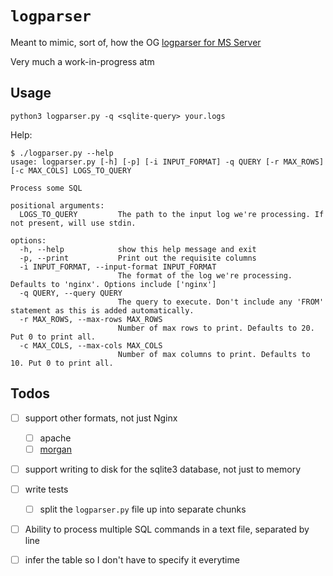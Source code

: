 # `logparser`

Meant to mimic, sort of, how the OG [logparser for MS
Server](https://en.wikipedia.org/wiki/Logparser)

Very much a work-in-progress atm


## Usage

`python3 logparser.py -q <sqlite-query> your.logs`

Help:
```
$ ./logparser.py --help
usage: logparser.py [-h] [-p] [-i INPUT_FORMAT] -q QUERY [-r MAX_ROWS] [-c MAX_COLS] LOGS_TO_QUERY

Process some SQL

positional arguments:
  LOGS_TO_QUERY         The path to the input log we're processing. If not present, will use stdin.

options:
  -h, --help            show this help message and exit
  -p, --print           Print out the requisite columns
  -i INPUT_FORMAT, --input-format INPUT_FORMAT
                        The format of the log we're processing. Defaults to 'nginx'. Options include ['nginx']
  -q QUERY, --query QUERY
                        The query to execute. Don't include any 'FROM' statement as this is added automatically.
  -r MAX_ROWS, --max-rows MAX_ROWS
                        Number of max rows to print. Defaults to 20. Put 0 to print all.
  -c MAX_COLS, --max-cols MAX_COLS
                        Number of max columns to print. Defaults to 10. Put 0 to print all.
```


## Todos

+ [ ] support other formats, not just Nginx
  + [ ] apache  
  + [ ] [morgan](https://www.npmjs.com/package/morgan)
  
+ [ ] support writing to disk for the sqlite3 database, not just to
      memory
      
+ [ ] write tests 
  + [ ] split the `logparser.py` file up into separate chunks 

+ [ ] Ability to process multiple SQL commands in a text file,
      separated by line
      
+ [ ] infer the table so I don't have to specify it everytime
